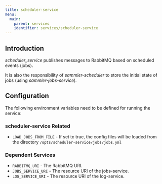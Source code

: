 ```yaml
---
title: scheduler-service
menu:
  main:
    parent: services
    identifier: services/scheduler-service
---
```


## Introduction

_scheduler_service_ publishes messages to RabbitMQ based on scheduled events (jobs).

It is also the responsibility of _sammler-scheduler_ to store the initial state of jobs (using _sammler-jobs-service_).

## Configuration

The following environment variables need to be defined for running the service:

### scheduler-service Related
- `LOAD_JOBS_FROM_FILE` - If set to true, the config files will be loaded from the directory `/opts/scheduler-service/jobs/jobs.yml`

### Dependent Services
- `RABBITMQ_URI` - The RabbitMQ URI.
- `JOBS_SERVICE_URI` - The resource URI of the jobs-service.
- `LOG_SERVICE_URI` - The resource URI of the log-service.